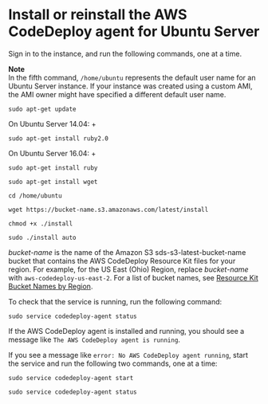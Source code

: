 # Install or reinstall the AWS CodeDeploy agent for Ubuntu Server<a name="codedeploy-agent-operations-install-ubuntu"></a>

Sign in to the instance, and run the following commands, one at a time\. 

**Note**  
In the fifth command, `/home/ubuntu` represents the default user name for an Ubuntu Server instance\. If your instance was created using a custom AMI, the AMI owner might have specified a different default user name\. 

```
sudo apt-get update
```

On Ubuntu Server 14\.04:
+ 

  ```
  sudo apt-get install ruby2.0
  ```

On Ubuntu Server 16\.04:
+ 

  ```
  sudo apt-get install ruby
  ```

```
sudo apt-get install wget
```

```
cd /home/ubuntu
```

```
wget https://bucket-name.s3.amazonaws.com/latest/install
```

```
chmod +x ./install
```

```
sudo ./install auto
```

*bucket\-name* is the name of the Amazon S3 sds\-s3\-latest\-bucket\-name bucket that contains the AWS CodeDeploy Resource Kit files for your region\. For example, for the US East \(Ohio\) Region, replace *bucket\-name* with `aws-codedeploy-us-east-2`\. For a list of bucket names, see [Resource Kit Bucket Names by Region](resource-kit.md#resource-kit-bucket-names)\.

To check that the service is running, run the following command:

```
sudo service codedeploy-agent status
```

If the AWS CodeDeploy agent is installed and running, you should see a message like `The AWS CodeDeploy agent is running`\.

If you see a message like `error: No AWS CodeDeploy agent running`, start the service and run the following two commands, one at a time:

```
sudo service codedeploy-agent start
```

```
sudo service codedeploy-agent status
```